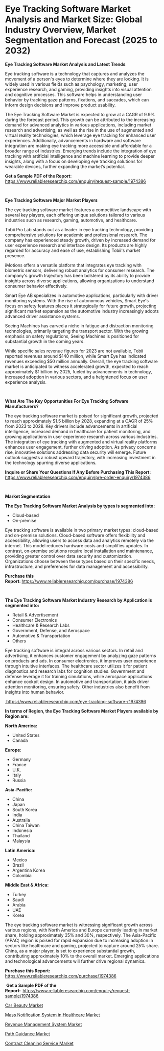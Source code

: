 <p><h1>Eye Tracking Software Market Analysis and Market Size: Global Industry Overview, Market Segmentation and Forecast (2025 to 2032)</h1></p><p><strong>Eye Tracking Software Market Analysis and Latest Trends</strong></p>
<p><p>Eye tracking software is a technology that captures and analyzes the movement of a person's eyes to determine where they are looking. It is widely used in various fields such as psychology, marketing, user experience research, and gaming, providing insights into visual attention and cognitive processes. This software helps in understanding user behavior by tracking gaze patterns, fixations, and saccades, which can inform design decisions and improve product usability.</p><p>The Eye Tracking Software Market is expected to grow at a CAGR of 9.9% during the forecast period. This growth can be attributed to the increasing demand for advanced analytics in various applications, including market research and advertising, as well as the rise in the use of augmented and virtual reality technologies, which leverage eye tracking for enhanced user experiences. Additionally, advancements in hardware and software integration are making eye tracking more accessible and affordable for a broader range of industries. Emerging trends include the integration of eye tracking with artificial intelligence and machine learning to provide deeper insights, along with a focus on developing eye tracking solutions for wearable devices, further expanding the market’s potential.</p></p>
<p><strong>Get a Sample PDF of the Report:&nbsp;</strong> <a href="https://www.reliableresearchiq.com/enquiry/request-sample/1974386?utm_campaign=1082&utm_medium=2&utm_source=Github&utm_content=ia&utm_term=10032025&utm_id=eye-tracking-software">https://www.reliableresearchiq.com/enquiry/request-sample/1974386</a></p>
<p>&nbsp;</p>
<p><strong>Eye Tracking Software Major Market Players</strong></p>
<p><p>The eye tracking software market features a competitive landscape with several key players, each offering unique solutions tailored to various industries such as research, gaming, automotive, and healthcare.</p><p>Tobii Pro Lab stands out as a leader in eye tracking technology, providing comprehensive solutions for academic and professional research. The company has experienced steady growth, driven by increased demand for user experience research and interface design. Its products are highly regarded for accuracy and ease of use, establishing Tobii's market presence.</p><p>iMotions offers a versatile platform that integrates eye tracking with biometric sensors, delivering robust analytics for consumer research. The company's growth trajectory has been bolstered by its ability to provide insights across diverse applications, allowing organizations to understand consumer behavior effectively.</p><p>Smart Eye AB specializes in automotive applications, particularly with driver monitoring systems. With the rise of autonomous vehicles, Smart Eye's focus on safety features places it strategically for future growth, projecting significant market expansion as the automotive industry increasingly adopts advanced driver assistance systems.</p><p>Seeing Machines has carved a niche in fatigue and distraction monitoring technologies, primarily targeting the transport sector. With the growing emphasis on safety regulations, Seeing Machines is positioned for substantial growth in the coming years.</p><p>While specific sales revenue figures for 2023 are not available, Tobii reported revenues around $140 million, while Smart Eye has indicated revenues exceeding $50 million annually. Overall, the eye tracking software market is anticipated to witness accelerated growth, expected to reach approximately $1 billion by 2025, fueled by advancements in technology, increased adoption in various sectors, and a heightened focus on user experience analysis.</p></p>
<p>&nbsp;</p>
<p><strong>What Are The Key Opportunities For Eye Tracking Software Manufacturers?</strong></p>
<p><p>The eye tracking software market is poised for significant growth, projected to reach approximately $1.5 billion by 2028, expanding at a CAGR of 25% from 2023 to 2028. Key drivers include advancements in artificial intelligence, increased demand in healthcare for patient monitoring, and growing applications in user experience research across various industries. The integration of eye tracking with augmented and virtual reality platforms enhances user engagement, further driving adoption. As privacy concerns rise, innovative solutions addressing data security will emerge. Future outlook suggests a robust upward trajectory, with increasing investment in the technology spurring diverse applications.</p></p>
<p><strong>Inquire or Share Your Questions If Any Before Purchasing This Report:</strong> <a href="https://www.reliableresearchiq.com/enquiry/pre-order-enquiry/1974386?utm_campaign=1082&utm_medium=2&utm_source=Github&utm_content=ia&utm_term=10032025&utm_id=eye-tracking-software">https://www.reliableresearchiq.com/enquiry/pre-order-enquiry/1974386</a></p>
<p>&nbsp;</p>
<p><strong>Market Segmentation</strong></p>
<p><strong>The Eye Tracking Software Market Analysis by types is segmented into:</strong></p>
<p><ul><li>Cloud-based</li><li>On-premise</li></ul></p>
<p><p>Eye tracking software is available in two primary market types: cloud-based and on-premise solutions. Cloud-based software offers flexibility and accessibility, allowing users to access data and analytics remotely via the internet. This model reduces hardware costs and simplifies updates. In contrast, on-premise solutions require local installation and maintenance, providing greater control over data security and customization. Organizations choose between these types based on their specific needs, infrastructure, and preferences for data management and accessibility.</p></p>
<p><strong>Purchase this Report:&nbsp;</strong><a href="https://www.reliableresearchiq.com/purchase/1974386?utm_campaign=1082&utm_medium=2&utm_source=Github&utm_content=ia&utm_term=10032025&utm_id=eye-tracking-software">https://www.reliableresearchiq.com/purchase/1974386</a></p>
<p>&nbsp;</p>
<p><strong>The Eye Tracking Software Market Industry Research by Application is segmented into:</strong></p>
<p><ul><li>Retail & Advertisement</li><li>Consumer Electronics</li><li>Healthcare & Research Labs</li><li>Government, Defense, and Aerospace</li><li>Automotive & Transportation</li><li>Others</li></ul></p>
<p><p>Eye tracking software is integral across various sectors. In retail and advertising, it enhances customer engagement by analyzing gaze patterns on products and ads. In consumer electronics, it improves user experience through intuitive interfaces. The healthcare sector utilizes it for patient diagnostics and research labs for cognition studies. Government and defense leverage it for training simulations, while aerospace applications enhance cockpit design. In automotive and transportation, it aids driver attention monitoring, ensuring safety. Other industries also benefit from insights into human behavior.</p></p>
<p><a href="https://www.reliableresearchiq.com/eye-tracking-software-r1974386?utm_campaign=1082&utm_medium=2&utm_source=Github&utm_content=ia&utm_term=10032025&utm_id=eye-tracking-software">&nbsp;https://www.reliableresearchiq.com/eye-tracking-software-r1974386</a></p>
<p><strong>In terms of Region, the Eye Tracking Software Market Players available by Region are:</strong></p>
<p>
    <p> <strong> North America: </strong>
        <ul>
            <li>United States</li>
            <li>Canada</li>
        </ul>
        </p> 
    <p> <strong> Europe: </strong>
        <ul>
            <li>Germany</li>
            <li>France</li>
            <li>U.K.</li>
            <li>Italy</li>
            <li>Russia</li>
        </ul>
        </p> 
    <p> <strong> Asia-Pacific: </strong>
        <ul>
            <li>China</li>
            <li>Japan</li>
            <li>South Korea</li>
            <li>India</li>
            <li>Australia</li>
            <li>China Taiwan</li>
            <li>Indonesia</li>
            <li>Thailand</li>
            <li>Malaysia</li>
        </ul>
        </p> 
    <p> <strong> Latin America: </strong>
        <ul>
            <li>Mexico</li>
            <li>Brazil</li>
            <li>Argentina Korea</li>
            <li>Colombia</li>
        </ul>
        </p> 
    <p> <strong> Middle East & Africa: </strong>
        <ul>
            <li>Turkey</li>
            <li>Saudi</li>
            <li>Arabia</li>
            <li>UAE</li>
            <li>Korea</li>
        </ul>
    </p>
    </p>
<p><p>The eye tracking software market is witnessing significant growth across various regions, with North America and Europe currently leading in market share, holding approximately 35% and 30%, respectively. The Asia-Pacific (APAC) region is poised for rapid expansion due to increasing adoption in sectors like healthcare and gaming, projected to capture around 25% share. China, as a major player, is set to experience substantial growth, contributing approximately 10% to the overall market. Emerging applications and technological advancements will further drive regional dynamics.</p></p>
<p><strong>Purchase this Report: </strong><a href="https://www.reliableresearchiq.com/purchase/1974386?utm_campaign=1082&utm_medium=2&utm_source=Github&utm_content=ia&utm_term=10032025&utm_id=eye-tracking-software">https://www.reliableresearchiq.com/purchase/1974386</a></p>
<p>&nbsp;<strong>Get a Sample PDF of the Report:&nbsp;&nbsp;</strong><a href="https://www.reliableresearchiq.com/enquiry/request-sample/1974386?utm_campaign=1082&utm_medium=2&utm_source=Github&utm_content=ia&utm_term=10032025&utm_id=eye-tracking-software">https://www.reliableresearchiq.com/enquiry/request-sample/1974386</a></p>
<p><strong></strong></p>
<p><p><a href="https://github.com/gambokaiohjr/Market-Research-Report-List-1/blob/main/car-beauty-market.md?utm_campaign=1082&utm_medium=2&utm_source=Github&utm_content=ia&utm_term=10032025&utm_id=eye-tracking-software">Car Beauty Market</a></p><p><a href="https://github.com/saimntamiki/Market-Research-Report-List-1/blob/main/mass-notification-system-in-healthcare-market.md?utm_campaign=1082&utm_medium=2&utm_source=Github&utm_content=ia&utm_term=10032025&utm_id=eye-tracking-software">Mass Notification System in Healthcare Market</a></p><p><a href="https://github.com/skoppmerlib9/Market-Research-Report-List-1/blob/main/revenue-management-system-market.md?utm_campaign=1082&utm_medium=2&utm_source=Github&utm_content=ia&utm_term=10032025&utm_id=eye-tracking-software">Revenue Management System Market</a></p><p><a href="https://github.com/bocksovers0r/Market-Research-Report-List-1/blob/main/path-guidance-market.md?utm_campaign=1082&utm_medium=2&utm_source=Github&utm_content=ia&utm_term=10032025&utm_id=eye-tracking-software">Path Guidance Market</a></p><p><a href="https://github.com/aijazdeitzbq/Market-Research-Report-List-1/blob/main/contract-cleaning-service-market.md?utm_campaign=1082&utm_medium=2&utm_source=Github&utm_content=ia&utm_term=10032025&utm_id=eye-tracking-software">Contract Cleaning Service Market</a></p></p>